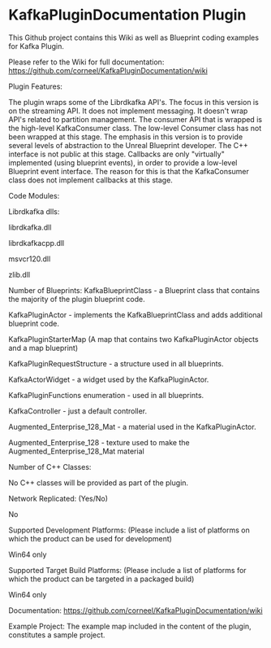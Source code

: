 # KafkaPluginDocumentation Plugin

This Github project contains this Wiki as well as Blueprint coding examples for Kafka Plugin.

Please refer to the Wiki for full documentation: https://github.com/corneel/KafkaPluginDocumentation/wiki

Plugin Features:

The plugin wraps some of the Librdkafka API's.
The focus in this version is on the streaming API. It does not implement messaging.
It doesn't wrap API's related to partition management.
The consumer API that is wrapped is the high-level KafkaConsumer class.
The low-level Consumer class has not been wrapped at this stage.
The emphasis in this version is to provide several levels of abstraction to the Unreal Blueprint developer.
The C++ interface is not public at this stage.
Callbacks are only "virtually" implemented (using blueprint events), in order to provide a low-level Blueprint event interface. The reason for this is that the KafkaConsumer class does not implement callbacks at this stage.


Code Modules: 

Librdkafka dlls:

librdkafka.dll

librdkafkacpp.dll

msvcr120.dll

zlib.dll


Number of Blueprints:
KafkaBlueprintClass - a Blueprint class that contains the majority of the plugin blueprint code.

KafkaPluginActor - implements the KafkaBlueprintClass and adds additional blueprint code.

KafkaPluginStarterMap (A map that contains two KafkaPluginActor objects and a map blueprint)

KafkaPluginRequestStructure - a structure used in all blueprints.

KafkaActorWidget - a widget used by the KafkaPluginActor.

KafkaPluginFunctions enumeration - used in all blueprints.

KafkaController - just a default controller.

Augmented_Enterprise_128_Mat - a material used in the KafkaPluginActor.

Augmented_Enterprise_128 - texture used to make the Augmented_Enterprise_128_Mat material



Number of C++ Classes:

No C++ classes will be provided as part of the plugin. 

Network Replicated: (Yes/No)

No 

Supported Development Platforms: (Please include a list of platforms on which the product can be used for development)

Win64 only

Supported Target Build Platforms: (Please include a list of platforms for which the product can be targeted in a packaged build)

Win64 only

Documentation: https://github.com/corneel/KafkaPluginDocumentation/wiki

Example Project: The example map included in the content of the plugin, constitutes a sample project. 

